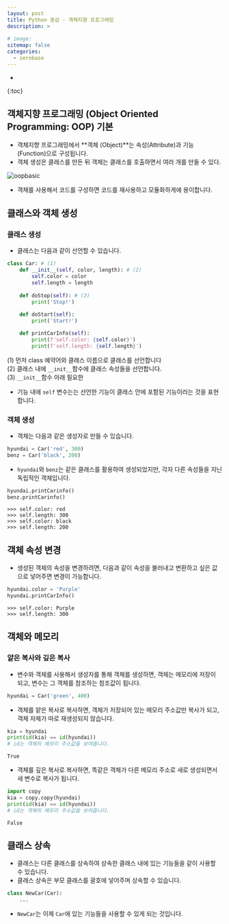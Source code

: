 ```yaml
---
layout: post
title: Python 중급 - 객체지향 프로그래밍
description: >
    
# image: 
sitemap: false
categories:
  - zerobase
---
```


* 
{:toc}

## 객체지향 프로그래밍 (Object Oriented Programming: OOP) 기본
- 객체지향 프로그래밍에서 **객체 (Object)**는 속성(Attribute)과 기능(Function)으로 구성됩니다.
- 객체 생성은 클래스를 만든 뒤 객체는 클래스를 호출하면서 여러 개를 만들 수 있다.  
  
![oopbasic](../assets/img/zerobase/oopbasic.jpeg)

- 객채를 사용해서 코드를 구성하면 코드를 재사용하고 모듈화하게에 용이합니다.

## 클래스와 객체 생성
### 클래스 생성
- 클래스는 다음과 같이 선언할 수 있습니다.

```python
class Car: # (1)
    def __init__(self, color, length): # (2)
        self.color = color
        self.length = length
    
    def doStop(self): # (3)
        print('Stop!')
    
    def doStart(self):
        print('Start!')

    def printCarInfo(self):
        print(f'self.color: {self.color}')
        print(f'self.length: {self.length}')
```

(1) 먼저 class 예약어와 클래스 이름으로 클래스를 선언합니다 <br>
(2) 클래스 내에 `__init__`함수에 클래스 속성들을 선언합니다.<br>
(3) `__init__`함수 아래 필요한  <br>

- 기능 내에 `self` 변수는는 선언한 기능이 클래스 안에 포함된 기능이라는 것을 표현합니다.

### 객체 생성
- 객체는 다음과 같은 생성자로 만들 수 있습니다.
```python
hyundai = Car('red', 300)
benz = Car('black', 200)
```

- `hyundai`와 `benz`는 같은 클래스를 활용하여 생성되었지만, 각자 다른 속성들을 지닌 독립적인 객체입니다.
```python
hyundai.printCarinfo()
benz.printCarinfo()
```
```
>>> self.color: red
>>> self.length: 300
>>> self.color: black
>>> self.length: 200
```

## 객체 속성 변경
- 생성된 객체의 속성을 변경하려면, 다음과 같이 속성을 불러내고 변환하고 싶은 값으로 넣어주면 변경이 가능합니다.
```python
hyundai.color = 'Purple'
hyundai.printCarInfo()
```
```
>>> self.color: Purple
>>> self.length: 300
```

## 객체와 메모리
### 얕은 복사와 깊은 복사
- 변수와 객체를 사용해서 생성자를 통해 객체를 생성하면, 객체는 메모리에 저장이 되고, 변수는 그 객체를 참조하는 참조값이 됩니다. 
```python
hyundai = Car('green', 400)
```

- 객체를 얕은 복사로 복사하면, 객체가 저장되어 있는 메모리 주소값만 복사가 되고, 객체 자체가 따로 재생성되지 않습니다.
```python
kia = hyundai
print(id(kia) == id(hyundai))
# id는 객체의 메모리 주소값을 보여줍니다.
```
```
True
```

- 객체를 깊은 복사로 복사하면, 똑같은 객체가 다른 메모리 주소로 새로 생성되면서 새 변수로 복사가 됩니다.
```python
import copy
kia = copy.copy(hyundai)
print(id(kia) == id(hyundai))
# id는 객체의 메모리 주소값을 보여줍니다.
```
```
False
```

## 클래스 상속
- 클래스는 다른 클래스를 상속하여 상속한 클래스 내에 있는 기능들을 같이 사용할 수 있습니다.
- 클래스 상속은 부모 클래스를 괄호에 넣어주며 상속할 수 있습니다.
```python
class NewCar(Car):
    ...
```
- `NewCar`는 이제 `Car`에 있는 기능들을 사용할 수 있게 되는 것입니다.


